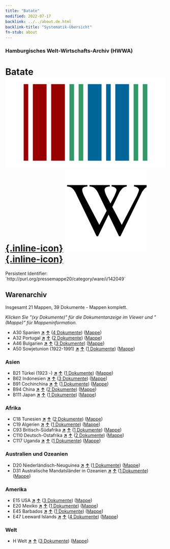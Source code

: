 ```yaml
---
title: "Batate"
modified: 2022-07-17
backlink: ../../about.de.html
backlink-title: "Systematik-Übersicht"
fn-stub: about
---
```


### Hamburgisches Welt-Wirtschafts-Archiv (HWWA)

# Batate &#160; [![Wikidata](/images/Wikidata-logo.svg "Wikidata"){.inline-icon}](http://www.wikidata.org/entity/Q37937) [![Wikipedia](/images/Wikipedia-W.svg "Wikipedia"){.inline-icon}](https://de.wikipedia.org/wiki/S%C3%BC%C3%9Fkartoffel)

<div class="hint">Persistent Identifier: `http://purl.org/pressemappe20/category/ware/i/142049`</div>







## Warenarchiv




Insgesamt 21 Mappen, 39 Dokumente - Mappen komplett.

_Klicken Sie "(xy Dokumente)" für die Dokumentanzeige im Viewer und "(Mappe)" für Mappeninformation._



- A30 Spanien [**&nearr;**](../../../geo/i/140984/about.de.html "Spanien (alle Mappen)") [**&uarr;**](../../../geo/about.de.html#A30 "Ländersystematik") (<a href="https://pm20.zbw.eu/iiifview/folder/wa/142049,140984" title="über: Batate : Spanien" target="_blank">4 Dokumente</a>) ([Mappe](../../../../folder/wa/1420xx/142049/1409xx/140984/about.de.html))
- A32 Portugal [**&nearr;**](../../../geo/i/140987/about.de.html "Portugal (alle Mappen)") [**&uarr;**](../../../geo/about.de.html#A32 "Ländersystematik") (<a href="https://pm20.zbw.eu/iiifview/folder/wa/142049,140987" title="über: Batate : Portugal" target="_blank">2 Dokumente</a>) ([Mappe](../../../../folder/wa/1420xx/142049/1409xx/140987/about.de.html))
- A46 Bulgarien [**&nearr;**](../../../geo/i/141039/about.de.html "Bulgarien (alle Mappen)") [**&uarr;**](../../../geo/about.de.html#A46 "Ländersystematik") (<a href="https://pm20.zbw.eu/iiifview/folder/wa/142049,141039" title="über: Batate : Bulgarien" target="_blank">3 Dokumente</a>) ([Mappe](../../../../folder/wa/1420xx/142049/1410xx/141039/about.de.html))
- A50 Sowjetunion (1922-1991) [**&nearr;**](../../../geo/i/141043/about.de.html "Sowjetunion (1922-1991) (alle Mappen)") [**&uarr;**](../../../geo/about.de.html#A50 "Ländersystematik") (<a href="https://pm20.zbw.eu/iiifview/folder/wa/142049,141043" title="über: Batate : Sowjetunion (1922-1991)" target="_blank">1 Dokumente</a>) ([Mappe](../../../../folder/wa/1420xx/142049/1410xx/141043/about.de.html))

### Asien

- B21 Türkei (1923 -) [**&nearr;**](../../../geo/i/141111/about.de.html "Türkei (1923 -) (alle Mappen)") [**&uarr;**](../../../geo/about.de.html#B21 "Ländersystematik") (<a href="https://pm20.zbw.eu/iiifview/folder/wa/142049,141111" title="über: Batate : Türkei (1923 -)" target="_blank">1 Dokumente</a>) ([Mappe](../../../../folder/wa/1420xx/142049/1411xx/141111/about.de.html))
- B62 Indonesien [**&nearr;**](../../../geo/i/141218/about.de.html "Indonesien (alle Mappen)") [**&uarr;**](../../../geo/about.de.html#B62 "Ländersystematik") (<a href="https://pm20.zbw.eu/iiifview/folder/wa/142049,141218" title="über: Batate : Indonesien" target="_blank">3 Dokumente</a>) ([Mappe](../../../../folder/wa/1420xx/142049/1412xx/141218/about.de.html))
- B91 Cochinchina [**&nearr;**](../../../geo/i/141243/about.de.html "Cochinchina (alle Mappen)") [**&uarr;**](../../../geo/about.de.html#B91 "Ländersystematik") (<a href="https://pm20.zbw.eu/iiifview/folder/wa/142049,141243" title="über: Batate : Cochinchina" target="_blank">1 Dokumente</a>) ([Mappe](../../../../folder/wa/1420xx/142049/1412xx/141243/about.de.html))
- B94 China [**&nearr;**](../../../geo/i/141253/about.de.html "China (alle Mappen)") [**&uarr;**](../../../geo/about.de.html#B94 "Ländersystematik") (<a href="https://pm20.zbw.eu/iiifview/folder/wa/142049,141253" title="über: Batate : China" target="_blank">2 Dokumente</a>) ([Mappe](../../../../folder/wa/1420xx/142049/1412xx/141253/about.de.html))
- B111 Japan [**&nearr;**](../../../geo/i/141272/about.de.html "Japan (alle Mappen)") [**&uarr;**](../../../geo/about.de.html#B111 "Ländersystematik") (<a href="https://pm20.zbw.eu/iiifview/folder/wa/142049,141272" title="über: Batate : Japan" target="_blank">1 Dokumente</a>) ([Mappe](../../../../folder/wa/1420xx/142049/1412xx/141272/about.de.html))

### Afrika

- C18 Tunesien [**&nearr;**](../../../geo/i/141353/about.de.html "Tunesien (alle Mappen)") [**&uarr;**](../../../geo/about.de.html#C18 "Ländersystematik") (<a href="https://pm20.zbw.eu/iiifview/folder/wa/142049,141353" title="über: Batate : Tunesien" target="_blank">2 Dokumente</a>) ([Mappe](../../../../folder/wa/1420xx/142049/1413xx/141353/about.de.html))
- C19 Algerien [**&nearr;**](../../../geo/i/141354/about.de.html "Algerien (alle Mappen)") [**&uarr;**](../../../geo/about.de.html#C19 "Ländersystematik") (<a href="https://pm20.zbw.eu/iiifview/folder/wa/142049,141354" title="über: Batate : Algerien" target="_blank">1 Dokumente</a>) ([Mappe](../../../../folder/wa/1420xx/142049/1413xx/141354/about.de.html))
- C93 Britisch-Südafrika [**&nearr;**](../../../geo/i/141454/about.de.html "Britisch-Südafrika (alle Mappen)") [**&uarr;**](../../../geo/about.de.html#C93 "Ländersystematik") (<a href="https://pm20.zbw.eu/iiifview/folder/wa/142049,141454" title="über: Batate : Britisch-Südafrika" target="_blank">1 Dokumente</a>) ([Mappe](../../../../folder/wa/1420xx/142049/1414xx/141454/about.de.html))
- C110 Deutsch-Ostafrika [**&nearr;**](../../../geo/i/141471/about.de.html "Deutsch-Ostafrika (alle Mappen)") [**&uarr;**](../../../geo/about.de.html#C110 "Ländersystematik") (<a href="https://pm20.zbw.eu/iiifview/folder/wa/142049,141471" title="über: Batate : Deutsch-Ostafrika" target="_blank">2 Dokumente</a>) ([Mappe](../../../../folder/wa/1420xx/142049/1414xx/141471/about.de.html))
- C117 Uganda [**&nearr;**](../../../geo/i/141476/about.de.html "Uganda (alle Mappen)") [**&uarr;**](../../../geo/about.de.html#C117 "Ländersystematik") (<a href="https://pm20.zbw.eu/iiifview/folder/wa/142049,141476" title="über: Batate : Uganda" target="_blank">1 Dokumente</a>) ([Mappe](../../../../folder/wa/1420xx/142049/1414xx/141476/about.de.html))

### Australien und Ozeanien

- D20 Niederländisch-Neuguinea [**&nearr;**](../../../geo/i/141619/about.de.html "Niederländisch-Neuguinea (alle Mappen)") [**&uarr;**](../../../geo/about.de.html#D20 "Ländersystematik") (<a href="https://pm20.zbw.eu/iiifview/folder/wa/142049,141619" title="über: Batate : Niederländisch-Neuguinea" target="_blank">1 Dokumente</a>) ([Mappe](../../../../folder/wa/1420xx/142049/1416xx/141619/about.de.html))
- D31 Australische Mandatsländer in Ozeanien [**&nearr;**](../../../geo/i/141622/about.de.html "Australische Mandatsländer in Ozeanien (alle Mappen)") [**&uarr;**](../../../geo/about.de.html#D31 "Ländersystematik") (<a href="https://pm20.zbw.eu/iiifview/folder/wa/142049,141622" title="über: Batate : Australische Mandatsländer in Ozeanien" target="_blank">1 Dokumente</a>) ([Mappe](../../../../folder/wa/1420xx/142049/1416xx/141622/about.de.html))

### Amerika

- E15 USA [**&nearr;**](../../../geo/i/141653/about.de.html "USA (alle Mappen)") [**&uarr;**](../../../geo/about.de.html#E15 "Ländersystematik") (<a href="https://pm20.zbw.eu/iiifview/folder/wa/142049,141653" title="über: Batate : USA" target="_blank">3 Dokumente</a>) ([Mappe](../../../../folder/wa/1420xx/142049/1416xx/141653/about.de.html))
- E20 Mexiko [**&nearr;**](../../../geo/i/141657/about.de.html "Mexiko (alle Mappen)") [**&uarr;**](../../../geo/about.de.html#E20 "Ländersystematik") (<a href="https://pm20.zbw.eu/iiifview/folder/wa/142049,141657" title="über: Batate : Mexiko" target="_blank">1 Dokumente</a>) ([Mappe](../../../../folder/wa/1420xx/142049/1416xx/141657/about.de.html))
- E45 Barbados [**&nearr;**](../../../geo/i/141666/about.de.html "Barbados (alle Mappen)") [**&uarr;**](../../../geo/about.de.html#E45 "Ländersystematik") (<a href="https://pm20.zbw.eu/iiifview/folder/wa/142049,141666" title="über: Batate : Barbados" target="_blank">1 Dokumente</a>) ([Mappe](../../../../folder/wa/1420xx/142049/1416xx/141666/about.de.html))
- E47 Leeward Islands [**&nearr;**](../../../geo/i/141668/about.de.html "Leeward Islands (alle Mappen)") [**&uarr;**](../../../geo/about.de.html#E47 "Ländersystematik") (<a href="https://pm20.zbw.eu/iiifview/folder/wa/142049,141668" title="über: Batate : Leeward Islands" target="_blank">4 Dokumente</a>) ([Mappe](../../../../folder/wa/1420xx/142049/1416xx/141668/about.de.html))

### Welt

- H Welt [**&nearr;**](../../../geo/i/141728/about.de.html "Welt (alle Mappen)") [**&uarr;**](../../../geo/about.de.html#H "Ländersystematik") (<a href="https://pm20.zbw.eu/iiifview/folder/wa/142049,141728" title="über: Batate : Welt" target="_blank">3 Dokumente</a>) ([Mappe](../../../../folder/wa/1420xx/142049/1417xx/141728/about.de.html))








